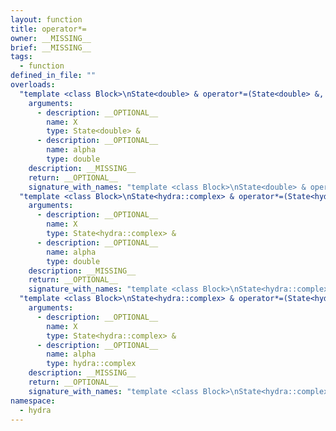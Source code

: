 ```yaml
---
layout: function
title: operator*=
owner: __MISSING__
brief: __MISSING__
tags:
  - function
defined_in_file: ""
overloads:
  "template <class Block>\nState<double> & operator*=(State<double> &, double)":
    arguments:
      - description: __OPTIONAL__
        name: X
        type: State<double> &
      - description: __OPTIONAL__
        name: alpha
        type: double
    description: __MISSING__
    return: __OPTIONAL__
    signature_with_names: "template <class Block>\nState<double> & operator*=(State<double> & X, double alpha)"
  "template <class Block>\nState<hydra::complex> & operator*=(State<hydra::complex> &, double)":
    arguments:
      - description: __OPTIONAL__
        name: X
        type: State<hydra::complex> &
      - description: __OPTIONAL__
        name: alpha
        type: double
    description: __MISSING__
    return: __OPTIONAL__
    signature_with_names: "template <class Block>\nState<hydra::complex> & operator*=(State<hydra::complex> & X, double alpha)"
  "template <class Block>\nState<hydra::complex> & operator*=(State<hydra::complex> &, hydra::complex)":
    arguments:
      - description: __OPTIONAL__
        name: X
        type: State<hydra::complex> &
      - description: __OPTIONAL__
        name: alpha
        type: hydra::complex
    description: __MISSING__
    return: __OPTIONAL__
    signature_with_names: "template <class Block>\nState<hydra::complex> & operator*=(State<hydra::complex> & X, hydra::complex alpha)"
namespace:
  - hydra
---
```

